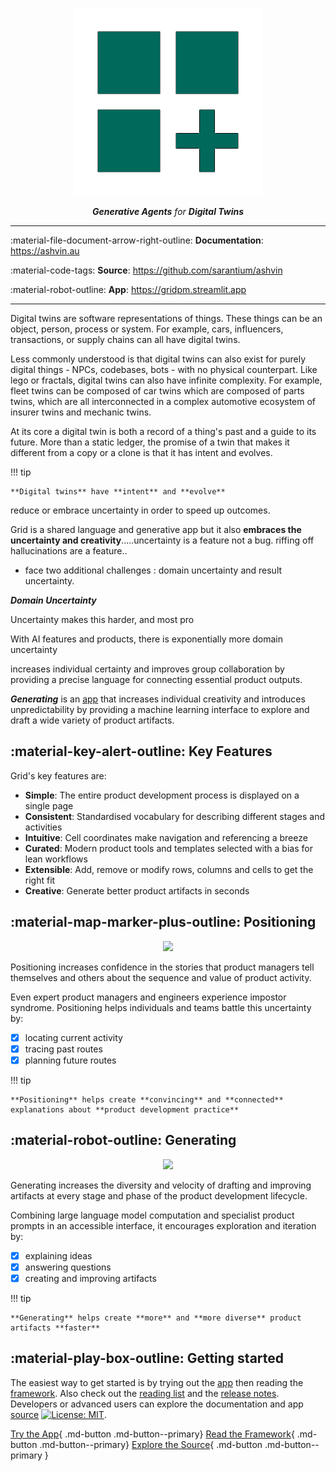 <p align="center">
  <a><img src="assets\icon-teal-300px.png" alt="Grid"></a>
</p>
<p align="center">
    <em><b>Generative Agents</b> for <b>Digital Twins</b></em>
</p>

---

:material-file-document-arrow-right-outline: **Documentation**: <a href="https://ashvin.au" target="_blank">https://ashvin.au</a>

:material-code-tags: **Source**: <a href="https://github.com/sarantium/ashvin" target="_blank">https://github.com/sarantium/ashvin</a>

:material-robot-outline: **App**: <a href="https://gridpm.streamlit.app" target="_blank">https://gridpm.streamlit.app</a>

---

Digital twins are software representations of things. These things can be an object, person, process or system. For example, cars, influencers, transactions, or supply chains can all have digital twins.

Less commonly understood is that digital twins can also exist for purely digital things - NPCs, codebases, bots - with no physical counterpart. Like lego or fractals, digital twins can also have infinite complexity. For example, fleet twins can be composed of car twins which are composed of parts twins, which are all interconnected in a complex automotive ecosystem of insurer twins and mechanic twins.

At its core a digital twin is both a record of a thing's past and a guide to its future. More than a static ledger, the promise of a twin that makes it different from a copy or a clone is that it has intent and evolves.

!!! tip

    **Digital twins** have **intent** and **evolve**

reduce or embrace uncertainty in order to speed up outcomes.

Grid is a shared language and generative app but it also **embraces the uncertainty and creativity**.....uncertainty is a feature not a bug. riffing off hallucinations are a feature..

- face two additional challenges : domain uncertainty and result uncertainty.

**_Domain Uncertainty_**

Uncertainty makes this harder, and most pro

With AI features and products, there is exponentially more domain uncertainty

increases individual certainty and improves group collaboration by providing a precise language for connecting essential product outputs.

**_Generating_** is an [app](https://gridpm.streamlit.app) that increases individual creativity and introduces unpredictability by providing a machine learning interface to explore and draft a wide variety of product artifacts.

## :material-key-alert-outline: Key Features

Grid's key features are:

- **Simple**: The entire product development process is displayed on a single page
- **Consistent**: Standardised vocabulary for describing different stages and activities
- **Intuitive**: Cell coordinates make navigation and referencing a breeze
- **Curated**: Modern product tools and templates selected with a bias for lean workflows
- **Extensible**: Add, remove or modify rows, columns and cells to get the right fit
- **Creative**: Generate better product artifacts in seconds

## :material-map-marker-plus-outline: Positioning

<p style="text-align: center"><img src="./assets/impostor.png"></p>

Positioning increases confidence in the stories that product managers tell themselves and others about the sequence and value of product activity.

Even expert product managers and engineers experience impostor syndrome. Positioning helps individuals and teams battle this uncertainty by:

- [x] locating current activity
- [x] tracing past routes
- [x] planning future routes

!!! tip

    **Positioning** helps create **convincing** and **connected** explanations about **product development practice**

## :material-robot-outline: Generating

<p style="text-align: center"><img src="./assets/altman.png"></p>

Generating increases the diversity and velocity of drafting and improving artifacts at every stage and phase of the product development lifecycle.

Combining large language model computation and specialist product prompts in an accessible interface, it encourages exploration and iteration by:

- [x] explaining ideas
- [x] answering questions
- [x] creating and improving artifacts

!!! tip

    **Generating** helps create **more** and **more diverse** product artifacts **faster**

## :material-play-box-outline: Getting started

The easiest way to get started is by trying out the [app](https://gridpm.streamlit.app) then reading the [framework](framework.md). Also check out the [reading list](reading-list.md) and the [release notes](release-notes.md). Developers or advanced users can explore the documentation and app [source](https://github.com/sarantium/grid) [![License: MIT](https://img.shields.io/badge/License-MIT-yellow.svg)](./license.md).

[Try the App](https://gridpm.streamlit.app){ .md-button .md-button--primary} [Read the Framework](framework.md){ .md-button .md-button--primary} [Explore the Source](https://github.com/sarantium/grid){ .md-button .md-button--primary }
